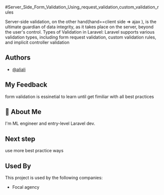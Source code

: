 
#Server_Side_Form_Validation_Using_request_validation,custom_validation_rules

Server-side validation, on the other hand(hand==client side => ajax ), is the ultimate guardian of data integrity, as it takes place on the server, beyond the user's control. Types of Validation in Laravel: Laravel supports various validation types, including form request validation, custom validation rules, and implicit controller validation


## Authors

- [@aliali](https://github.com/ali-workshop)



## My Feedback
form validation is essinetial to learn  until get fimiliar with all best practices

## 🚀 About Me
I'm ML engineer and entry-level Laravel dev.


## Next step 
use more best practice ways 

## Used By

This project is used by the following companies:

- Focal agency


